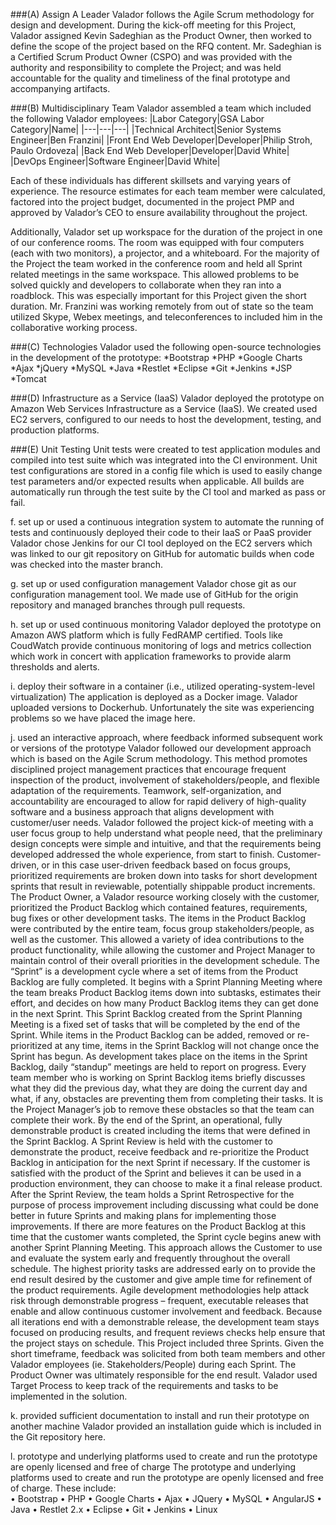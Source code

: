 ###(A) Assign A Leader
Valador follows the Agile Scrum methodology for design and development.  During the kick-off meeting for this Project, Valador assigned Kevin Sadeghian as the Product Owner, then worked to define the scope of the project based on the RFQ content.  Mr. Sadeghian is a Certified Scrum Product Owner (CSPO) and was provided with the authority and responsibility to complete the Project; and was held accountable for the quality and timeliness of the final prototype and accompanying artifacts.

###(B) Multidisciplinary Team
Valador assembled a team which included the following Valador employees:
|Labor Category|GSA Labor Category|Name|
|---|---|---|
|Technical Architect|Senior Systems Engineer|Ben Franzini|
|Front End Web Developer|Developer|Philip Stroh, Paulo Ordoveza|
|Back End Web Developer|Developer|David White|
|DevOps Engineer|Software Engineer|David White|

Each of these individuals has different skillsets and varying years of experience. The resource estimates for each team member were calculated, factored into the project budget, documented in the project PMP and approved by Valador’s CEO to ensure availability throughout the project.

Additionally, Valador set up workspace for the duration of the project in one of our conference rooms.  The room was equipped with four computers (each with two monitors), a projector, and a whiteboard.  For the majority of the Project the team worked in the conference room and held all Sprint related meetings in the same workspace.  This allowed problems to be solved quickly and developers to collaborate when they ran into a roadblock.  This was especially important for this Project given the short duration.  Mr. Franzini was working remotely from out of state so the team utilized Skype, Webex meetings, and teleconferences to included him in the collaborative working process. 

###(C) Technologies
Valador used the following open-source technologies in the development of the prototype:
*Bootstrap
*PHP
*Google Charts
*Ajax
*jQuery
*MySQL
*Java
*Restlet
*Eclipse
*Git
*Jenkins
*JSP
*Tomcat

###(D) Infrastructure as a Service (IaaS)
Valador deployed the prototype on Amazon Web Services Infrastructure as a Service (IaaS).  We created used EC2 servers, configured to our needs to host the development, testing, and production platforms. 

###(E) Unit Testing
Unit tests were created to test application modules and compiled into test suite which was integrated into the CI environment.  Unit test configurations are stored in a config file which is used to easily change test parameters and/or expected results when applicable.  All builds are automatically run through the test suite by the CI tool and marked as pass or fail.

f. set up or used a continuous integration system to automate the running of tests and continuously deployed their code to their IaaS or PaaS provider
Valador chose Jenkins for our CI tool deployed on the EC2 servers which was linked to our git repository on GitHub for automatic builds when code was checked into the master branch.

g. set up or used configuration management
Valador chose git as our configuration management tool.  We made use of GitHub for the origin repository and managed branches through pull requests.  


h. set up or used continuous monitoring
Valador deployed the prototype on Amazon AWS platform which is fully FedRAMP certified. Tools like CoudWatch provide continuous monitoring of logs and metrics collection which work in concert with application frameworks to provide alarm thresholds and alerts. 


i. deploy their software in a container (i.e., utilized operating-system-level virtualization)
The application is deployed as a Docker image.  Valador uploaded versions to Dockerhub. Unfortunately the site was experiencing problems so we have placed the image here. 

j. used an interactive approach, where feedback informed subsequent work or versions of the prototype
Valador followed our development approach which is based on the Agile Scrum methodology.  This method promotes disciplined project management practices that encourage frequent inspection of the product, involvement of stakeholders/people, and flexible adaptation of the requirements. Teamwork, self-organization, and accountability are encouraged to allow for rapid delivery of high-quality software and a business approach that aligns development with customer/user needs. Valador followed the project kick-of meeting with a user focus group to help understand what people need, that the preliminary design concepts were simple and intuitive, and that the requirements being developed addressed the whole experience, from start to finish.  Customer-driven, or in this case user-driven feedback based on focus groups, prioritized requirements are broken down into tasks for short development sprints that result in reviewable, potentially shippable product increments.
The Product Owner, a Valador resource working closely with the customer, prioritized the Product Backlog which contained features, requirements, bug fixes or other development tasks. The items in the Product Backlog were contributed by the entire team, focus group stakeholders/people, as well as the customer. This allowed a variety of idea contributions to the product functionality, while allowing the customer and Project Manager to maintain control of their overall priorities in the development schedule. 
The “Sprint” is a development cycle where a set of items from the Product Backlog are fully completed. It begins with a Sprint Planning Meeting where the team breaks Product Backlog items down into subtasks, estimates their effort, and decides on how many Product Backlog items they can get done in the next Sprint. This Sprint Backlog created from the Sprint Planning Meeting is a fixed set of tasks that will be completed by the end of the Sprint. While items in the Product Backlog can be added, removed or re-prioritized at any time, items in the Sprint Backlog will not change once the Sprint has begun. As development takes place on the items in the Sprint Backlog, daily “standup” meetings are held to report on progress. Every team member who is working on Sprint Backlog items briefly discusses what they did the previous day, what they are doing the current day and what, if any, obstacles are preventing them from completing their tasks. It is the Project Manager’s job to remove these obstacles so that the team can complete their work. 
By the end of the Sprint, an operational, fully demonstrable product is created including the items that were defined in the Sprint Backlog. A Sprint Review is held with the customer to demonstrate the product, receive feedback and re-prioritize the Product Backlog in anticipation for the next Sprint if necessary. If the customer is satisfied with the product of the Sprint and believes it can be used in a production environment, they can choose to make it a final release product. After the Sprint Review, the team holds a Sprint Retrospective for the purpose of process improvement including discussing what could be done better in future Sprints and making plans for implementing those improvements. If there are more features on the Product Backlog at this time that the customer wants completed, the Sprint cycle begins anew with another Sprint Planning Meeting. 
This approach allows the Customer to use and evaluate the system early and frequently throughout the overall schedule. The highest priority tasks are addressed early on to provide the end result desired by the customer and give ample time for refinement of the product requirements. Agile development methodologies help attack risk through demonstrable progress – frequent, executable releases that enable and allow continuous customer involvement and feedback.  Because all iterations end with a demonstrable release, the development team stays focused on producing results, and frequent reviews checks help ensure that the project stays on schedule.
This Project included three Sprints.  Given the short timeframe, feedback was solicited from both team members and other Valador employees (ie. Stakeholders/People) during each Sprint.  The Product Owner was ultimately responsible for the end result.  Valador used Target Process to keep track of the requirements and tasks to be implemented in the solution. 

k. provided sufficient documentation to install and run their prototype on another machine
Valador provided an installation guide which is included in the Git repository here.

l. prototype and underlying platforms used to create and run the prototype are openly licensed and free of charge
The prototype and underlying platforms used to create and run the prototype are openly licensed and free of charge.  These include:  
•	Bootstrap
•	PHP
•	Google Charts
•	Ajax
•	JQuery
•	MySQL
•	AngularJS
•	Java
•	Restlet 2.x
•	Eclipse
•	Git
•	Jenkins
•	Linux

 
